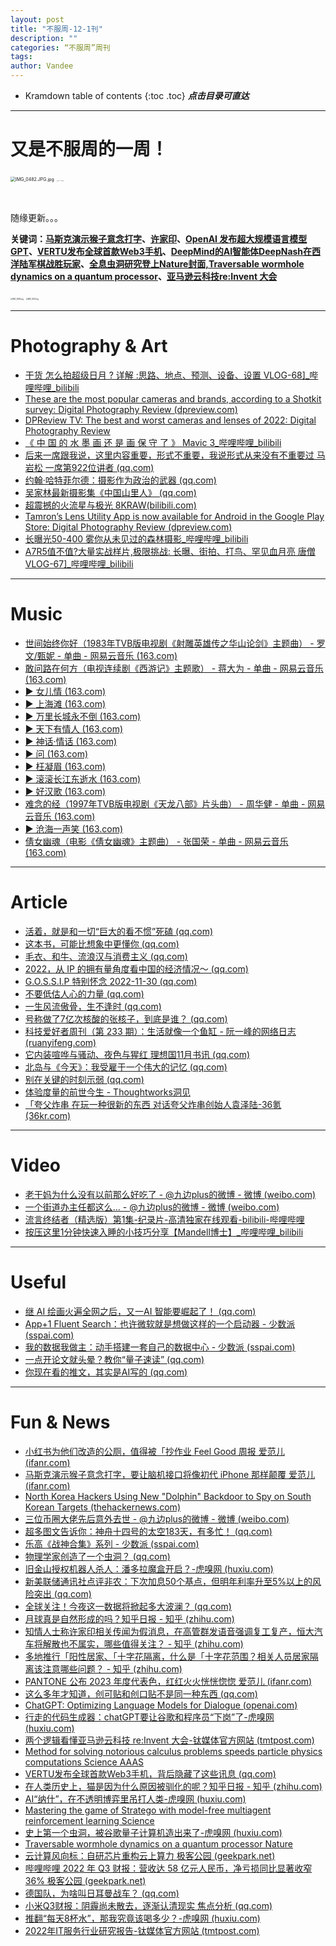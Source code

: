 ```yaml
---
layout: post
title: "不服周-12-1刊"
description: ""
categories: “不服周”周刊
tags: 
author: Vandee
---
```


* Kramdown table of contents
{:toc .toc}
***点击目录可直达***



------

# 又是不服周的一周！



<img src="https://s2.loli.net/2022/09/15/IaEBLOSFU6kGqrH.jpg" alt="IMG_0482.JPG.jpg" style="zoom:50%;" />

<img src="https://s2.loli.net/2022/09/15/KPVhHRgSJpwEcrk.jpg" alt="IMG_0432.jpg" style="zoom: 10%;" />

​              



随缘更新。。。

**关键词：[马斯克演示猴子意念打字](#1)、[许家印](#2)、[OpenAI 发布超大规模语言模型 GPT](#3)、[VERTU发布全球首款Web3手机](#4)、[DeepMind的AI智能体DeepNash在西洋陆军棋战胜玩家](#5)、[全息虫洞研究登上Nature封面,Traversable wormhole dynamics on a quantum processor](#6)、[亚马逊云科技re:Invent 大会](#7)**

<img src="https://s2.loli.net/2022/12/05/nyHeKJ9R3V5GASE.jpg" alt="IMG_1629.jpg" style="zoom:20%;" />

<img src="https://s2.loli.net/2022/12/05/hGvJa9MZc6lqkrn.jpg" alt="IMG_1630.jpg" style="zoom:20%;" />


------



# Photography & Art

- [干货  怎么拍超级日月 ? 详解 :思路、地点、预测、设备、设置 VLOG-68\]_哔哩哔哩_bilibili](https://www.bilibili.com/video/BV1Cv4y1d7Z9/?vd_source=92184533e359726f138fee9650261f0f)
- [These are the most popular cameras and brands, according to a Shotkit survey: Digital Photography Review (dpreview.com)](https://www.dpreview.com/news/8086686317/these-are-the-most-popular-cameras-and-brands-according-to-a-shotkit-survey)
- [DPReview TV: The best and worst cameras and lenses of 2022: Digital Photography Review](https://www.dpreview.com/videos/8368337352/dpreview-tv-the-best-and-worst-cameras-and-lenses-of-2022)
- [《 中 国 的 水 墨 画 还 是 画 保 守 了 》  Mavic 3_哔哩哔哩_bilibili](https://www.bilibili.com/video/BV1L24y1C7ai/?is_story_h5=false&p=1&share_from=ugc&share_medium=iphone&share_plat=ios&share_session_id=2A0A0488-40A1-4AAC-BCBD-92EA9754A3F3&share_source=GENERIC&share_tag=s_i&timestamp=1669974202&unique_k=2V9plGO&vd_source=92184533e359726f138fee9650261f0f)
- [后来一席跟我说，这里内容重要，形式不重要，我说形式从来没有不重要过  马岩松 一席第922位讲者 (qq.com)](https://mp.weixin.qq.com/s/YgkrFPpFtoP_HtUR7m89nw)
- [约翰·哈特菲尔德：摄影作为政治的武器 (qq.com)](https://mp.weixin.qq.com/s/tuiIpB_lknSciBMda2g-MA)
- [吴家林最新摄影集《中国山里人》 (qq.com)](https://mp.weixin.qq.com/s/brTiAla2aEJDWBdSo7QmIA)
- [ 超震撼的火流星与极光 8KRAW(bilibili.com)](https://t.bilibili.com/733949588239548489)
- [Tamron’s Lens Utility App is now available for Android in the Google Play Store: Digital Photography Review (dpreview.com)](https://www.dpreview.com/news/2900231241/tamron-s-lens-utility-app-is-now-available-for-android-in-the-google-play-store)
- [长曝光50-400    雾你从未见过的森林摄影_哔哩哔哩_bilibili](https://www.bilibili.com/video/BV19R4y1o7Qc/?vd_source=92184533e359726f138fee9650261f0f)
- [A7R5值不值?大量实战样片,极限挑战: 长曝、街拍、打鸟、罕见血月亮    唐僧VLOG-67\]_哔哩哔哩_bilibili](https://www.bilibili.com/video/BV1mW4y1W7d2/?vd_source=92184533e359726f138fee9650261f0f)



------



# Music

- [世间始终你好（1983年TVB版电视剧《射雕英雄传之华山论剑》主题曲） - 罗文/甄妮 - 单曲 - 网易云音乐 (163.com)](https://music.163.com/#/song?id=92394)
- [敢问路在何方（电视连续剧《西游记》主题歌） - 蒋大为 - 单曲 - 网易云音乐 (163.com)](https://music.163.com/#/song?id=1915269952)
- [▶ 女儿情 (163.com)](https://music.163.com/#/song?id=29775440)
- [▶ 上海滩 (163.com)](https://music.163.com/#/song?id=320950)
- [▶ 万里长城永不倒 (163.com)](https://music.163.com/#/song?id=4874666)
- [▶ 天下有情人 (163.com)](https://music.163.com/#/song?id=284665)
- [▶ 神话·情话 (163.com)](https://music.163.com/#/song?id=5271856)
- [▶ 问 (163.com)](https://music.163.com/#/song?id=4878605)
- [▶ 枉凝眉 (163.com)](https://music.163.com/#/song?id=159401)
- [▶ 滚滚长江东逝水 (163.com)](https://music.163.com/#/song?id=27591735)
- [▶ 好汉歌 (163.com)](https://music.163.com/#/song?id=1962191041)
- [难念的经（1997年TVB版电视剧《天龙八部》片头曲） - 周华健 - 单曲 - 网易云音乐 (163.com)](https://music.163.com/#/song?id=187215)
- [▶ 沧海一声笑 (163.com)](https://music.163.com/#/song?id=170749)
- [倩女幽魂（电影《倩女幽魂》主题曲） - 张国荣 - 单曲 - 网易云音乐 (163.com)](https://music.163.com/#/song?id=188175)

------



# Article

- [活着，就是和一切“巨大的看不惯”死磕 (qq.com)](https://mp.weixin.qq.com/s/v_EE9Vg_o9Kl9iI4Ekzb3A)
- [这本书，可能比想象中更懂你 (qq.com)](https://mp.weixin.qq.com/s/rzqK_zzqK59BdZU1VKsirQ)
- [毛衣、和牛、流浪汉与消费主义 (qq.com)](https://mp.weixin.qq.com/s/v35Uw3gxxoQTsJqfwD_1fw)
- [2022，从 IP 的拥有量角度看中国的经济情况～ (qq.com)](https://mp.weixin.qq.com/s?__biz=MzA4NDMzODY1MQ==&mid=2247484179&idx=1&sn=df5dfd70dc218652837978d72b016c70&chksm=9fe9f1a7a89e78b13a93573acf8fe62ba207e549a09a248cb203cc60b67223d78d56a24ebd2f&scene=58&subscene=0#rd)
- [G.O.S.S.I.P 特别怀念 2022-11-30 (qq.com)](https://mp.weixin.qq.com/s?__biz=Mzg5ODUxMzg0Ng==&mid=2247493447&idx=1&sn=07e924c09062d86b3efba82ed3114386&chksm=c063c99ef7144088280eaac91a22d9a7aee90314fbfd5c3682b87d344564062c921b9991542f&scene=58&subscene=0#rd)
- [不要低估人心的力量 (qq.com)](https://mp.weixin.qq.com/s/Hy118UZlzlx8nakTfD4GyQ)
- [一生风流傲骨，生不逢时 (qq.com)](https://mp.weixin.qq.com/s/4YeBtswotVaMu4oBCho56Q)
- [号称做了7亿次核酸的张核子，到底是谁？ (qq.com)](https://mp.weixin.qq.com/s/D9Bb26qGZOswyFrEMCaLjg)
- [科技爱好者周刊（第 233 期）：生活就像一个鱼缸 - 阮一峰的网络日志 (ruanyifeng.com)](http://www.ruanyifeng.com/blog/2022/12/weekly-issue-233.html)
- [它内装喧哗与骚动、夜色与猩红   理想国11月书讯 (qq.com)](https://mp.weixin.qq.com/s/jAy5LF4X_qCUePp5yXeVdQ)
- [北岛与《今天》：我受雇于一个伟大的记忆 (qq.com)](https://mp.weixin.qq.com/s/_nVp_pcgCM5YAddoogK4Ow)
- [别在关键的时刻示弱 (qq.com)](https://mp.weixin.qq.com/s/LPu8ayh-ls97FbIS5irQ4Q)
- [体验度量的前世今生 - Thoughtworks洞见](https://insights.thoughtworks.cn/measurement-of-experience-1/)
- [「夸父炸串   在玩一种很新的东西  对话夸父炸串创始人袁泽陆-36氪 (36kr.com)](https://www.36kr.com/p/2023479883689223)



------



# Video

- [老干妈为什么没有以前那么好吃了 - @九边plus的微博 - 微博 (weibo.com)](https://weibo.com/7359403132/MhTzZ5N9G)
- [一个街道办主任都这么... - @九边plus的微博 - 微博 (weibo.com)](https://weibo.com/7359403132/Mhsjp0obp)
- [流言终结者（精选版）第1集-纪录片-高清独家在线观看-bilibili-哔哩哔哩](https://www.bilibili.com/bangumi/play/ep449898?share_from=ogv&share_medium=iphone&share_plat=ios&share_session_id=94EB9F13-1678-4E1E-A42F-45F7272C2FA3&share_source=GENERIC&share_tag=s_i&timestamp=1669974133&unique_k=kfPal9i)
- [按压这里1分钟快速入睡的小技巧分享【Mandell博士】_哔哩哔哩_bilibili](https://www.bilibili.com/video/BV1zY411o79M/?vd_source=92184533e359726f138fee9650261f0f)



------



# Useful

- [继 AI 绘画火遍全网之后，又一AI 智能要崛起了！ (qq.com)](https://mp.weixin.qq.com/s/3ctD2QGUdTFA65n2c_iYNg)
- [App+1   Fluent Search：也许微软就是想做这样的一个启动器 - 少数派 (sspai.com)](https://sspai.com/post/77087)
- [我的数据我做主：动手搭建一套自己的数据中心 - 少数派 (sspai.com)](https://sspai.com/post/76919)
- [一点开论文就头晕？教你“量子速读” (qq.com)](https://mp.weixin.qq.com/s/U2WOMJkog58IaXEdpXne2w)
- [你现在看的推文，其实是AI写的 (qq.com)](https://mp.weixin.qq.com/s/mZif8t4kZP1eqUR7zEa81Q)



------



# Fun & News

- [小红书为他们改造的公厕，值得被「抄作业   Feel Good 周报   爱范儿 (ifanr.com)](https://www.ifanr.com/1525341?utm_source=rss&utm_medium=rss&utm_campaign=)
  <a name="1"> </a>
- [马斯克演示猴子意念打字，要让脑机接口将像初代 iPhone 那样颠覆   爱范儿 (ifanr.com)](https://www.ifanr.com/1525120?utm_source=rss&utm_medium=rss&utm_campaign=)
- [North Korea Hackers Using New "Dolphin" Backdoor to Spy on South Korean Targets (thehackernews.com)](https://thehackernews.com/2022/12/north-korea-hackers-using-new-dolphin.html)
- [三位币圈大佬先后意外去世 - @九边plus的微博 - 微博 (weibo.com)](https://weibo.com/7359403132/Mi2lPC5YH)
- [超多图文告诉你：神舟十四号的太空183天，有多忙！ (qq.com)](https://mp.weixin.qq.com/s/b4OOlreUqCHPmDFgMZ869g)
- [乐高《战神合集》系列 - 少数派 (sspai.com)](https://sspai.com/post/77092)
- [物理学家创造了一个虫洞？ (qq.com)](https://mp.weixin.qq.com/s/Yg_gPFRiGKYwitTVAroPDQ)
- [旧金山授权机器人杀人：潘多拉魔盒开启？-虎嗅网 (huxiu.com)](https://www.huxiu.com/article/733006.html?f=rss)
- [新美联储通讯社点评非农：下次加息50个基点，但明年利率升至5%以上的风险突出 (qq.com)](https://mp.weixin.qq.com/s/BIbCSA7nqjPhC5yA6CaXIw)
- [全球关注！今夜这一数据将掀起多大波澜？ (qq.com)](https://mp.weixin.qq.com/s/g4ViVWu7vnRv8fevCcv9uQ)
- [月球真是自然形成的吗？知乎日报 - 知乎 (zhihu.com)](https://daily.zhihu.com/story/9755779)<a name="2"> </a>
- [知情人士称许家印相关传闻为假消息，在高管群发语音强调复工复产，恒大汽车将解散也不属实，哪些值得关注？ - 知乎 (zhihu.com)](https://www.zhihu.com/question/570154020/answer/2784435221?utm_id=0)
- [多地推行「阳性居家、「十字花隔离，什么是「十字花范围？相关人员居家隔离该注意哪些问题？ - 知乎 (zhihu.com)](https://www.zhihu.com/question/570286201?utm_id=0)
- [PANTONE 公布 2023 年度代表色，红红火火恍恍惚惚    爱范儿 (ifanr.com)](https://www.ifanr.com/1525104?utm_source=rss&utm_medium=rss&utm_campaign=)
- [这么多年才知道，创可贴和创口贴不是同一种东西 (qq.com)](https://mp.weixin.qq.com/s/QfKgO6A41rO9IRrcvyVpoA)
- [ChatGPT: Optimizing Language Models for Dialogue (openai.com)](https://openai.com/blog/chatgpt/)<a name="3"> </a>
- [行走的代码生成器：chatGPT要让谷歌和程序员“下岗”了-虎嗅网 (huxiu.com)](https://www.huxiu.com/article/731833.html?f=rss)
- [两个逻辑看懂亚马逊云科技 re:Invent 大会-钛媒体官方网站 (tmtpost.com)](https://www.tmtpost.com/6334951.html)
- [Method for solving notorious calculus problems speeds particle physics computations   Science  AAAS](https://www.science.org/content/article/method-solving-notorious-calculus-problems-speeds-particle-physics-computations)<a name="4"> </a>
- [VERTU发布全球首款Web3手机，背后隐藏了这些讯息 (qq.com)](https://mp.weixin.qq.com/s/HupZCNgdbojNdz9NyCZmmA)
- [在人类历史上，猫是因为什么原因被驯化的呢？知乎日报 - 知乎 (zhihu.com)](https://daily.zhihu.com/story/9755745)<a name="5"> </a>
- [AI“纳什”，在不透明博弈里吊打人类-虎嗅网 (huxiu.com)](https://www.huxiu.com/article/731154.html?f=rss)
- [Mastering the game of Stratego with model-free multiagent reinforcement learning   Science](https://www.science.org/doi/10.1126/science.add4679)<a name="6"> </a>
- [史上第一个虫洞，被谷歌量子计算机造出来了-虎嗅网 (huxiu.com)](https://www.huxiu.com/article/730411.html?f=rss)
- [Traversable wormhole dynamics on a quantum processor   Nature](https://www.nature.com/articles/s41586-022-05424-3)<a name="7"> </a>
- [云计算风向标：自研芯片重构云上算力  极客公园 (geekpark.net)](https://www.geekpark.net/news/312066)
- [哔哩哔哩 2022 年 Q3 财报：营收达 58 亿元人民币，净亏损同比显著收窄36%   极客公园 (geekpark.net)](https://www.geekpark.net/news/311931)
- [德国队，为啥叫日耳曼战车？ (qq.com)](https://mp.weixin.qq.com/s/nvUIeiYvDnfkYrvEEGrvtA)
- [小米Q3财报：阴霾尚未散去，逐渐认清现实  焦点分析 (qq.com)](https://mp.weixin.qq.com/s/-Bb1B-myoyhHpV7ULlER2A)
- [推翻“每天8杯水”，那我究竟该喝多少？-虎嗅网 (huxiu.com)](https://www.huxiu.com/article/727655.html?f=rss)
- [2022年IT服务行业研究报告-钛媒体官方网站 (tmtpost.com)](https://www.tmtpost.com/6330150.html)



